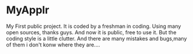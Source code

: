 MyApplr
=======

My First public project.
It is coded by a freshman in coding.
Using many open sources, thanks guys.
And now it is public, free to use it.
But the coding style is a little clutter.
And there are many mistakes and bugs,many of them i don't konw where they are.... 

